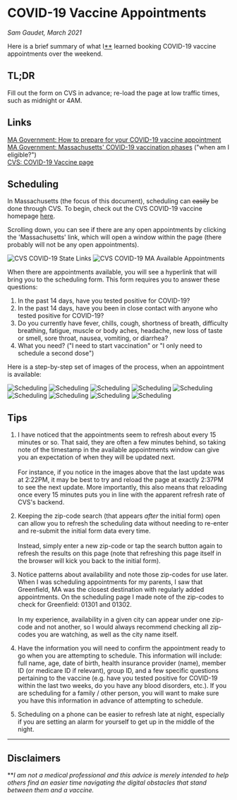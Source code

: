 # COVID-19 Vaccine Appointments
_Sam Gaudet, March 2021_

Here is a brief summary of what I[**](#disclaimers) learned booking COVID-19 vaccine appointments over the weekend.

## TL;DR

Fill out the form on CVS in advance; re-load the page at low traffic times, such as midnight or 4AM.

## Links

[MA Government: How to prepare for your COVID-19 vaccine appointment](https://www.mass.gov/guides/how-to-prepare-for-your-covid-19-vaccine-appointment)  
[MA Government: Massachusetts' COVID-19 vaccination phases](https://www.mass.gov/info-details/massachusetts-covid-19-vaccination-phases) ("when am I eligible?")  
[CVS: COVID-19 Vaccine page](https://www.cvs.com/immunizations/covid-19-vaccine)

## Scheduling

In Massachusetts (the focus of this document), scheduling can ~~easily~~ be done through CVS. To begin, check out the CVS COVID-19 vaccine homepage [here](https://www.cvs.com/immunizations/covid-19-vaccine).

Scrolling down, you can see if there are any open appointments by clicking the 'Massachusetts' link, which will open a window within the page (there probably will not be any open appointments).

![CVS COVID-19 State Links](cvs_appointment_check.gif)
![CVS COVID-19 MA Available Appointments](cvs_covid_appointments_list.png)

When there are appointments available, you will see a hyperlink that will bring you to the scheduling form. This form requires you to answer these questions:

1. In the past 14 days, have you tested positive for COVID-19?
2. In the past 14 days, have you been in close contact with anyone who tested positive for COVID-19?
3. Do you currently have fever, chills, cough, shortness of breath, difficulty breathing, fatigue, muscle or body aches, headache, new loss of taste or smell, sore throat, nausea, vomiting, or diarrhea?
4. What you need? ("I need to start vaccination" or "I only need to schedule a second dose")



Here is a step-by-step set of images of the process, when an appointment is available:

![Scheduling](scheduling_0.PNG)
![Scheduling](scheduling_1.PNG)
![Scheduling](scheduling_2.PNG)
![Scheduling](scheduling_3.PNG)
![Scheduling](scheduling_4.PNG)
![Scheduling](scheduling_5.PNG)
![Scheduling](scheduling_6.PNG)
![Scheduling](scheduling_7.PNG)
![Scheduling](scheduling_8.PNG)

## Tips

1. I have noticed that the appointments seem to refresh about every 15 minutes or so. That said, they are often a few minutes behind, so taking note of the timestamp in the available appointments window can give you an expectation of when they will be updated next.\
\
For instance, if you notice in the images above that the last update was at 2:22PM, it may be best to try and reload the page at exactly 2:37PM to see the next update. More importantly, this also means that reloading once every 15 minutes puts you in line with the apparent refresh rate of CVS's backend.

2. Keeping the zip-code search (that appears _after_ the initial form) open can allow you to refresh the scheduling data without needing to re-enter and re-submit the initial form data every time.\
\
Instead, simply enter a new zip-code or tap the search button again to refresh the results on this page (note that refreshing this page itself in the browser will kick you back to the initial form).

3. Notice patterns about availability and note those zip-codes for use later. When I was scheduling appointments for my parents, I saw that Greenfield, MA was the closest destination with regularly added appointments. On the scheduling page I made note of the zip-codes to check for Greenfield: 01301 and 01302.\
\
In my experience, availability in a given city can appear under one zip-code and not another, so I would always recommend checking all zip-codes you are watching, as well as the city name itself.

4. Have the information you will need to confirm the appointment ready to go when you are attempting to schedule. This information will include: full name, age, date of birth, health insurance provider (name), member ID (or medicare ID if relevant), group ID, and a few specific questions pertaining to the vaccine (e.g. have you tested positive for COVID-19 within the last two weeks, do you have any blood disorders, etc.). If you are scheduling for a family / other person, you will want to make sure you have this information in advance of attempting to schedule.

4. Scheduling on a phone can be easier to refresh late at night, especially if you are setting an alarm for yourself to get up in the middle of the night.

---
## Disclaimers

**_I am not a medical professional and this advice is merely intended to help others find an easier time navigating the digital obstacles that stand between them and a vaccine._
